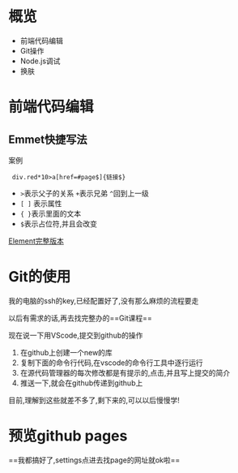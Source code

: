 # 概览

- 前端代码编辑
- Git操作
- Node.js调试
- 换肤



# 前端代码编辑

## Emmet快捷写法

案例

` div.red*10>a[href=#page$]{链接$}`

- `>`表示父子的关系    `+`表示兄弟   `^`回到上一级
- `[ ]` 表示属性
- `{ }`表示里面的文本
- `$`表示占位符,并且会改变



[Element完整版本](https://docs.emmet.io/cheat-sheet/)



# Git的使用

我的电脑的ssh的key,已经配置好了,没有那么麻烦的流程要走

以后有需求的话,再去找完整办的==Git课程==



现在说一下用VScode,提交到github的操作

1. 在github上创建一个new的库
2. 复制下面的命令行代码,在vscode的命令行工具中逐行运行
3. 在源代码管理器的每次修改都是有提示的,点击,并且写上提交的简介
4. 推送一下,就会在github传递到github上



目前,理解到这些就差不多了,剩下来的,可以以后慢慢学!



# 预览github pages

==我都搞好了,settings点进去找page的网址就ok啦==







